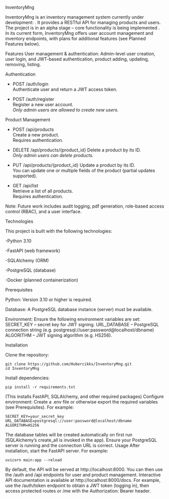 InventoryMng

InventoryMng is an inventory management system currently under development:
. It provides a RESTful API for managing products and users. The project is in an alpha stage – core functionality is being implemented
. In its current form, InventoryMng offers user account management and inventory endpoints, with plans for additional features (see Planned Features below).

Features
User management & authentication: Admin-level user creation, user login, and JWT-based authentication, product adding, updating, removing, listing.

Authentication

- POST /auth/login  
  Authenticate user and return a JWT access token.

- POST /auth/register  
  Register a new user account.  
  _Only admin users are allowed to create new users._


Product Management

- POST /api/products  
  Create a new product.  
  Requires authentication.

- DELETE /api/products/{product_id}
  Delete a product by its ID.  
  _Only admin users can delete products._

- PUT /api/products/{product_id} 
  Update a product by its ID.  
  You can update one or multiple fields of the product (partial updates supported).

- GET /api/list  
  Retrieve a list of all products.  
  Requires authentication.
 

Note: Future work includes audit logging, pdf generation, role-based access control (RBAC), and a user interface.

Technologies

This project is built with the following technologies:

  -Python 3.10
  
  -FastAPI (web framework)
  
  -SQLAlchemy (ORM)
  
  -PostgreSQL (database)
  
  -Docker (planned containerization)
  
Prerequisites

Python: Version 3.10 or higher is required.

Database: A PostgreSQL database instance (server) must be available.

Environment: Ensure the following environment variables are set:
SECRET_KEY – secret key for JWT signing.
URL_DATABASE – PostgreSQL connection string (e.g. postgresql://user:password@localhost/dbname)
ALGORITHM – JWT signing algorithm (e.g. HS256).

Installation

Clone the repository: 

    git clone https://github.com/Hubercikks/InventoryMng.git
    cd InventoryMng
    
Install dependencies:

    pip install -r requirements.txt
    
(This installs FastAPI, SQLAlchemy, and other required packages)
Configure environment: Create a .env file or otherwise export the required variables (see Prerequisites). For example:

    SECRET_KEY=your_secret_key
    URL_DATABASE=postgresql://user:password@localhost/dbname
    ALGORITHM=HS256

The database tables will be created automatically on first run (SQLAlchemy’s create_all is invoked in the app). Ensure your PostgreSQL server is running and the connection URL is correct.
Usage
After installation, start the FastAPI server. For example:

    uvicorn main:app --reload
    
By default, the API will be served at http://localhost:8000. You can then use the /auth and /api endpoints for user and product management. Interactive API documentation is available at http://localhost:8000/docs. For example, use the /auth/token endpoint to obtain a JWT token (logging in), then access protected routes or /me with the Authorization: Bearer <token> header.
